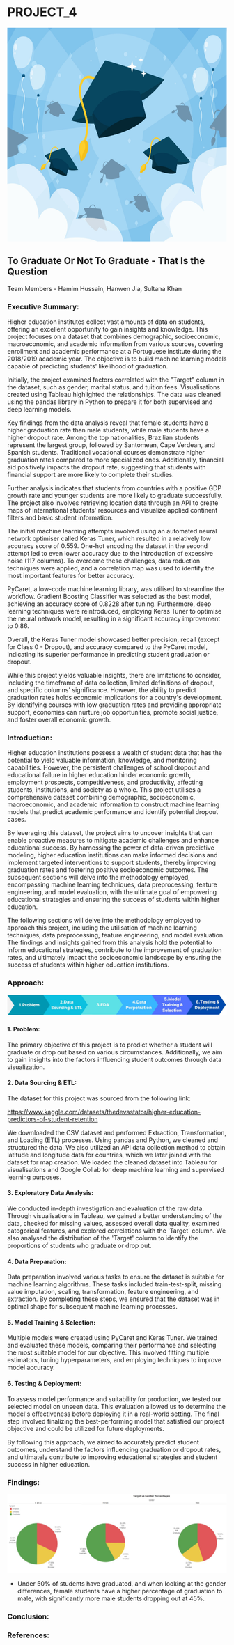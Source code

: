 # PROJECT_4

<img src="images/graduate_pic.jpg" width="1000" height="491">

## To Graduate Or Not To Graduate - That Is the Question
Team Members - Hamim Hussain, Hanwen Jia, Sultana Khan

### Executive Summary:
Higher education institutes collect vast amounts of data on students, offering an excellent opportunity to gain insights and knowledge. This project focuses on a dataset that combines demographic, socioeconomic, macroeconomic, and academic information from various sources, covering enrollment and academic performance at a Portuguese institute during the 2018/2019 academic year. The objective is to build machine learning models capable of predicting students' likelihood of graduation.

Initially, the project examined factors correlated with the "Target" column in the dataset, such as gender, marital status, and tuition fees. Visualisations created using Tableau highlighted the relationships. The data was cleaned using the pandas library in Python to prepare it for both supervised and deep learning models.

Key findings from the data analysis reveal that female students have a higher graduation rate than male students, while male students have a higher dropout rate. Among the top nationalities, Brazilian students represent the largest group, followed by Santomean, Cape Verdean, and Spanish students. Traditional vocational courses demonstrate higher graduation rates compared to more specialized ones. Additionally, financial aid positively impacts the dropout rate, suggesting that students with financial support are more likely to complete their studies.

Further analysis indicates that students from countries with a positive GDP growth rate and younger students are more likely to graduate successfully. The project also involves retrieving location data through an API to create maps of international students' resources and visualize applied continent filters and basic student information.

The initial machine learning attempts involved using an automated neural network optimiser called Keras Tuner, which resulted in a relatively low accuracy score of 0.559. One-hot encoding the dataset in the second attempt led to even lower accuracy due to the introduction of excessive noise (117 columns). To overcome these challenges, data reduction techniques were applied, and a correlation map was used to identify the most important features for better accuracy.

PyCaret, a low-code machine learning library, was utilised to streamline the workflow. Gradient Boosting Classifier was selected as the best model, achieving an accuracy score of 0.8228 after tuning. Furthermore, deep learning techniques were reintroduced, employing Keras Tuner to optimise the neural network model, resulting in a significant accuracy improvement to 0.86.

Overall, the Keras Tuner model showcased better precision, recall (except for Class 0 - Dropout), and accuracy compared to the PyCaret model, indicating its superior performance in predicting student graduation or dropout.

While this project yields valuable insights, there are limitations to consider, including the timeframe of data collection, limited definitions of dropout, and specific columns' significance. However, the ability to predict graduation rates holds economic implications for a country's development. By identifying courses with low graduation rates and providing appropriate support, economies can nurture job opportunities, promote social justice, and foster overall economic growth.

### Introduction:
Higher education institutions possess a wealth of student data that has the potential to yield valuable information, knowledge, and monitoring capabilities. However, the persistent challenges of school dropout and educational failure in higher education hinder economic growth, employment prospects, competitiveness, and productivity, affecting students, institutions, and society as a whole. This project utilises a comprehensive dataset combining demographic, socioeconomic, macroeconomic, and academic information to construct machine learning models that predict academic performance and identify potential dropout cases.

By leveraging this dataset, the project aims to uncover insights that can enable proactive measures to mitigate academic challenges and enhance educational success. By harnessing the power of data-driven predictive modeling, higher education institutions can make informed decisions and implement targeted interventions to support students, thereby improving graduation rates and fostering positive socioeconomic outcomes. The subsequent sections will delve into the methodology employed, encompassing machine learning techniques, data preprocessing, feature engineering, and model evaluation, with the ultimate goal of empowering educational strategies and ensuring the success of students within higher education.

The following sections will delve into the methodology employed to approach this project, including the utilisation of machine learning techniques, data preprocessing, feature engineering, and model evaluation. The findings and insights gained from this analysis hold the potential to inform educational strategies, contribute to the improvement of graduation rates, and ultimately impact the socioeconomic landscape by ensuring the success of students within higher education institutions.

### Approach:
![flow_chart](images/flow_chart.JPG)

#### 1. Problem:
The primary objective of this project is to predict whether a student will graduate or drop out based on various circumstances. Additionally, we aim to gain insights into the factors influencing student outcomes through data visualization.

#### 2. Data Sourcing & ETL:
The dataset for this project was sourced from the following link: 

https://www.kaggle.com/datasets/thedevastator/higher-education-predictors-of-student-retention

We downloaded the CSV dataset and performed Extraction, Transformation, and Loading (ETL) processes. Using pandas and Python, we cleaned and structured the data. We also utilized an API data collection method to obtain latitude and longitude data for countries, which we later joined with the dataset for map creation. We loaded the cleaned dataset into Tableau for visualisations and Google Collab for deep machine learning and supervised learning purposes.

#### 3. Exploratory Data Analysis:
We conducted in-depth investigation and evaluation of the raw data. Through visualisations in Tableau, we gained a better understanding of the data, checked for missing values, assessed overall data quality, examined categorical features, and explored correlations with the 'Target' column. We also analysed the distribution of the 'Target' column to identify the proportions of students who graduate or drop out.

#### 4. Data Preparation:
Data preparation involved various tasks to ensure the dataset is suitable for machine learning algorithms. These tasks included train-test-split, missing value imputation, scaling, transformation, feature engineering, and extraction. By completing these steps, we ensured that the dataset was in optimal shape for subsequent machine learning processes.

#### 5. Model Training & Selection:
Multiple models were created using PyCaret and Keras Tuner. We trained and evaluated these models, comparing their performance and selecting the most suitable model for our objective. This involved fitting multiple estimators, tuning hyperparameters, and employing techniques to improve model accuracy.

#### 6. Testing & Deployment:
To assess model performance and suitability for production, we tested our selected model on unseen data. This evaluation allowed us to determine the model's effectiveness before deploying it in a real-world setting. The final step involved finalizing the best-performing model that satisfied our project objective and could be utilized for future deployments.

By following this approach, we aimed to accurately predict student outcomes, understand the factors influencing graduation or dropout rates, and ultimately contribute to improving educational strategies and student success in higher education.

### Findings:
![1](images/1.JPG)
* Under 50% of students have graduated, and when looking at the gender differences, female students have a higher percentage of graduation to male, with significantly more male students dropping out at 45%.

### Conclusion:

### References:
